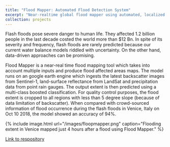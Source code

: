 ```yaml
---
title: "Flood Mapper: Automated Flood Detection System"
excerpt: "Near-realtime global flood mapper using automated, localized change-detection <br/><img src='/images/floopmapper.png'>"
collection: projects
---
```


Flash floods pose severe danger to human life. They affected 1.2 billion people in the last decade costed the world more than $12 Bn. In spite of its severity and frequency, flash floods are rarely predicted because our current water balance models riddled with uncertainty. On the other hand, data-driven approaches can be promising.

Flood Mapper is a near-real time flood mapping tool which takes into account multiple inputs and produce flood affected areas maps. The model runs on an google earth engine which ingests the latest backscatter images from Sentinel-1, land-surface reflectance from LandSat and precipitation data from point rain gauges. The output extent is then predicted using a multi-class boosted classification. For quality control purposes, the flood extent is cropped to all regions with less than 5 degree slope (because of data limitation of backscatter). When compared with crowd-sourced information of flood occurrence during the flash floods in Venice, Italy on Oct 10 2018, the model showed an accuracy of 94%.

{% include image.html url="/images/floopmapper.png" caption="Flooding extent in Venice mapped just 4 hours after a flood using Flood Mapper." %}

<a href="https://devpost.com/software/floodmapper" target="_blank">Link to respository</a>



